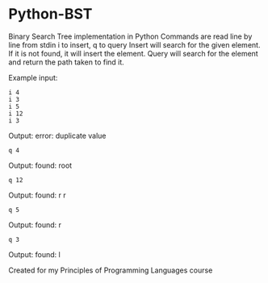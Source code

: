 # Python-BST
Binary Search Tree implementation in Python
Commands are read line by line from stdin
i to insert, q to query
Insert will search for the given element. If it is not found, it will insert the element.
Query will search for the element and return the path taken to find it.

Example input:

    i 4
    i 3
    i 5
    i 12
    i 3
Output: error: duplicate value
    
    q 4

Output: found: root

    q 12

Output: found: r r
    
    q 5

Output: found: r

    q 3

Output: found: l

Created for my Principles of Programming Languages course
